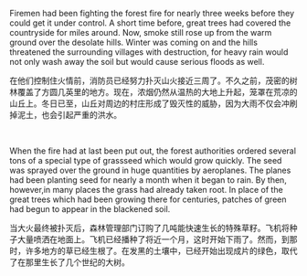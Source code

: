 Firemen had been fighting the forest fire for nearly three weeks before they could get it under control. A short time before, great trees had covered the countryside for miles around. Now, smoke still rose up from the warm ground over the desolate hills. Winter was coming on and the hills threatened the surrounding villages with destruction, for heavy rain would not only wash away the soil but would cause serious floods as well.

在他们控制住火情前，消防员已经努力扑灭山火接近三周了。不久之前，茂密的树林覆盖了方圆几英里的地方。现在，浓烟仍然从温热的大地上升起，笼罩在荒凉的山丘上。冬日已至，山丘对周边的村庄形成了毁灭性的威胁，因为大雨不仅会冲刷掉泥土，也会引起严重的洪水。

        



When the fire had at last been put out, the forest authorities ordered several tons of a special type of grassseed which would grow quickly. The seed was sprayed over the ground in huge quantities by aeroplanes. The planes had been planting seed for nearly a month when it began to rain. By then, however,in many places the grass had already taken root. In place of the great trees which had been growing there for centuries, patches of green had begun to appear in the blackened soil.

当大火最终被扑灭后，森林管理部门订购了几吨能快速生长的特殊草籽。飞机将种子大量喷洒在地面上。飞机已经播种了将近一个月，这时开始下雨了。然而，到那时，许多地方的草已经生根了。在发黑的土壤中，已经开始出现成片的绿色，取代了在那里生长了几个世纪的大树。
